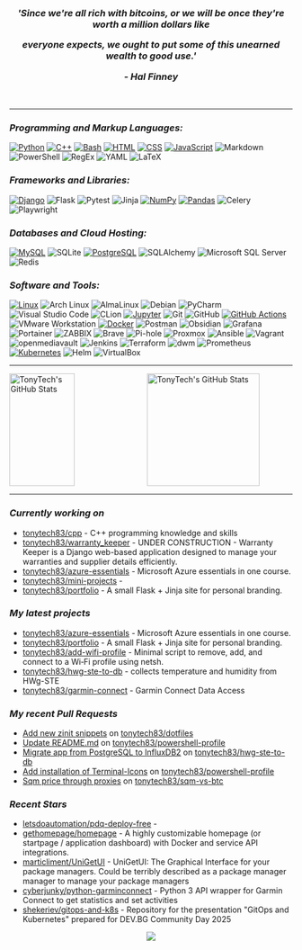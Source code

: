 <br/>

<h3 align="center">
 <p><i> 'Since we're all rich with bitcoins, or we will be once they're worth a million dollars like </i></p>
 <p><i> everyone expects, we ought to put some of this unearned wealth to good use.' </i></p>
 <p align="center"><i>- Hal Finney </i></p> 
</h3>

<br/>

---
<h3><i>Programming and Markup Languages:</i></h3>

[![Python](https://img.shields.io/badge/-⭐-555555?label=Python&labelColor=3776AB&style=for-the-badge&logo=python&logoColor=fff)](/python_cert.md)
[![C++](https://img.shields.io/badge/-⭐-555555?label=C%2B%2B&labelColor=00599C&style=for-the-badge&logo=cplusplus&logoColor=fff)](/cpp.md)
[![Bash](https://img.shields.io/badge/-⭐-555555?label=Bash&labelColor=4EAA25&style=for-the-badge&logo=gnubash&logoColor=fff)](/lsa.md)
[![HTML](https://img.shields.io/badge/-⭐-555555?label=HTML&labelColor=E34F26&style=for-the-badge&logo=html5&logoColor=fff)](/html_css_cert.md)
[![CSS](https://img.shields.io/badge/-⭐-555555?label=CSS&labelColor=1572B6&style=for-the-badge&logo=css3&logoColor=fff)](/html_css_cert.md)
[![JavaScript](https://img.shields.io/badge/-⭐-555555?label=JavaScript&labelColor=F7DF1E&style=for-the-badge&logo=javascript&logoColor=323330)](/js_front_end_cert.md)
![Markdown](https://img.shields.io/badge/Markdown-000000?style=for-the-badge&logo=markdown&logoColor=fff)
![PowerShell](https://img.shields.io/badge/PowerShell-5391FE?style=for-the-badge&logo=powershell&logoColor=fff)
![RegEx](https://img.shields.io/badge/RegEx-3e69cd?style=for-the-badge&logoColor=fff)
![YAML](https://img.shields.io/badge/YAML-CB171E?style=for-the-badge&logo=yaml&logoColor=fff)
![LaTeX](https://img.shields.io/badge/LaTeX-008080?style=for-the-badge&logo=latex&logoColor=fff)


<h3><i>Frameworks and Libraries:</i></h3>

[![Django](https://img.shields.io/badge/-⭐-555555?label=Django&labelColor=092E20&style=for-the-badge&logo=django&logoColor=fff)](/django_cert.md)
![Flask](https://img.shields.io/badge/Flask-000000?style=for-the-badge&logo=flask&logoColor=fff)
![Pytest](https://img.shields.io/badge/Pytest-0A9EDC?style=for-the-badge&logo=pytest&logoColor=fff)
![Jinja](https://img.shields.io/badge/Jinja-B41717?style=for-the-badge&logo=jinja&logoColor=fff)
[![NumPy](https://img.shields.io/badge/-⭐-555555?label=NumPy&labelColor=013243&style=for-the-badge&logo=numpy&logoColor=fff)](/jupyter.md)
[![Pandas](https://img.shields.io/badge/-⭐-555555?label=Pandas&labelColor=150458&style=for-the-badge&logo=pandas&logoColor=fff)](/jupyter.md)
![Celery](https://img.shields.io/badge/Celery-37814A?style=for-the-badge&logo=celery&logoColor=fff)
![Playwright](https://img.shields.io/badge/Playwright-2EAD33?style=for-the-badge&logo=playwright&logoColor=fff)


<h3><i>Databases and Cloud Hosting:</i></h3>

[![MySQL](https://img.shields.io/badge/-⭐-555555?label=MySQL&labelColor=4479A1&style=for-the-badge&logo=mysql&logoColor=fff)](/mysql_cert.md)
![SQLite](https://img.shields.io/badge/SQLite-003B57?style=for-the-badge&logo=sqlite&logoColor=fff)
[![PostgreSQL](https://img.shields.io/badge/-⭐-555555?label=PostgreSQL&labelColor=4169E1&style=for-the-badge&logo=postgresql&logoColor=fff)](/postgreslq.md)
![SQLAlchemy](https://img.shields.io/badge/SQLAlchemy-D71F00?style=for-the-badge&logo=sqlalchemy&logoColor=fff)
![Microsoft SQL Server](https://img.shields.io/badge/Microsoft%20SQL%20Server-CC2927?style=for-the-badge&logo=microsoftsqlserver&logoColor=fff)
![Redis](https://img.shields.io/badge/Redis-DC382D?style=for-the-badge&logo=redis&logoColor=fff)


<h3><i>Software and Tools:</i></h3>

[![Linux](https://img.shields.io/badge/-⭐-555555?label=Linux&labelColor=FCC624&style=for-the-badge&logo=linux&logoColor=000)](/lsa.md)
![Arch Linux](https://img.shields.io/badge/Arch%20Linux-1793D1?style=for-the-badge&logo=archlinux&logoColor=fff)
![AlmaLinux](https://img.shields.io/badge/AlmaLinux-000000?style=for-the-badge&logo=almalinux&logoColor=fff)
![Debian](https://img.shields.io/badge/Debian-A81D33?style=for-the-badge&logo=debian&logoColor=fff)
![PyCharm](https://img.shields.io/badge/PyCharm-000000?style=for-the-badge&logo=pycharm&logoColor=fff)
![Visual Studio Code](https://img.shields.io/badge/VS%20Code-007ACC?style=for-the-badge&logo=visualstudiocode&logoColor=fff)
![CLion](https://img.shields.io/badge/CLion-000000?style=for-the-badge&logo=clion&logoColor=fff)
[![Jupyter](https://img.shields.io/badge/-⭐-555555?label=Jupyter&labelColor=F37626&style=for-the-badge&logo=jupyter&logoColor=fff)](/jupyter.md)
![Git](https://img.shields.io/badge/Git-F05032?style=for-the-badge&logo=git&logoColor=fff)
![GitHub](https://img.shields.io/badge/GitHub-181717?style=for-the-badge&logo=github&logoColor=fff)
[![GitHub Actions](https://img.shields.io/badge/-⭐-555555?label=GitHub%20Actions&labelColor=2088FF&style=for-the-badge&logo=githubactions&logoColor=fff)](/devops.md)
![VMware Workstation](https://img.shields.io/badge/VMware%20Workstation-607078?style=for-the-badge&logo=vmware&logoColor=fff)
[![Docker](https://img.shields.io/badge/-⭐-555555?label=Docker&labelColor=2496ED&style=for-the-badge&logo=docker&logoColor=fff)](/containers_and_cloud.md)
![Postman](https://img.shields.io/badge/Postman-FF6C37?style=for-the-badge&logo=postman&logoColor=fff)
![Obsidian](https://img.shields.io/badge/Obsidian-7C3AED?style=for-the-badge&logo=obsidian&logoColor=fff)
![Grafana](https://img.shields.io/badge/Grafana-F46800?style=for-the-badge&logo=grafana&logoColor=fff)
![Portainer](https://img.shields.io/badge/Portainer-13BEF9?style=for-the-badge&logo=portainer&logoColor=fff)
![ZABBIX](https://img.shields.io/badge/ZABBIX-c72229?style=for-the-badge&logo=zabbix&logoColor=fff)
![Brave](https://img.shields.io/badge/Brave-FB542B?style=for-the-badge&logo=brave&logoColor=fff)
![Pi-hole](https://img.shields.io/badge/Pi--hole-96060C?style=for-the-badge&logo=pihole&logoColor=fff)
![Proxmox](https://img.shields.io/badge/Proxmox-E57000?style=for-the-badge&logo=proxmox&logoColor=fff)
![Ansible](https://img.shields.io/badge/Ansible-EE0000?style=for-the-badge&logo=ansible&logoColor=fff)
![Vagrant](https://img.shields.io/badge/Vagrant-1868F2?style=for-the-badge&logo=vagrant&logoColor=fff)
![openmediavault](https://img.shields.io/badge/openmediavault-5DACDF?style=for-the-badge&logo=openmediavault&logoColor=fff)
![Jenkins](https://img.shields.io/badge/Jenkins-D24939?style=for-the-badge&logo=jenkins&logoColor=fff)
![Terraform](https://img.shields.io/badge/Terraform-844FBA?style=for-the-badge&logo=terraform&logoColor=fff)
![dwm](https://img.shields.io/badge/dwm-1177AA?style=for-the-badge&logo=dwm&logoColor=fff)
![Prometheus](https://img.shields.io/badge/Prometheus-E6522C?style=for-the-badge&logo=prometheus&logoColor=fff)
[![Kubernetes](https://img.shields.io/badge/-⭐-555555?label=Kubernetes&labelColor=326CE5&style=for-the-badge&logo=kubernetes&logoColor=fff)](/k8s.md)
![Helm](https://img.shields.io/badge/Helm-0F1689?style=for-the-badge&logo=helm&logoColor=fff)
![VirtualBox](https://img.shields.io/badge/VirtualBox-2F61B4?style=for-the-badge&logo=virtualbox&logoColor=fff)

<hr/>
<div>
  <img height="200" width="48%" align="left" alt="TonyTech's GitHub Stats" src="https://github-readme-stats.vercel.app/api?username=tonytech83&show_icons=true&hide_border=true&title_color=FF6D28&text_color=A8E890&border_color=0c1a25&theme=transparent" />
  <img height="200" alt="TonyTech's GitHub Stats" src="https://github-readme-stats.vercel.app/api/top-langs/?username=tonytech83&layout=compact&hide_border=true&bg_color=ffffff00&title_color=FF6D28&text_color=A8E890&langs_count=8" />
</div>

<hr/>

<h3><i>Currently working on</i></h3>

- [tonytech83/cpp](https://github.com/tonytech83/cpp) - C&#43;&#43; programming knowledge and skills
- [tonytech83/warranty_keeper](https://github.com/tonytech83/warranty_keeper) - UNDER CONSTRUCTION - Warranty Keeper is a Django web-based application designed to manage your warranties and supplier details efficiently.
- [tonytech83/azure-essentials](https://github.com/tonytech83/azure-essentials) - Microsoft Azure  essentials in one course.
- [tonytech83/mini-projects](https://github.com/tonytech83/mini-projects) - 
- [tonytech83/portfolio](https://github.com/tonytech83/portfolio) - A small Flask &#43; Jinja site for personal branding.
<h3><i>My latest projects</i></h3>

- [tonytech83/azure-essentials](https://github.com/tonytech83/azure-essentials) - Microsoft Azure  essentials in one course.
- [tonytech83/portfolio](https://github.com/tonytech83/portfolio) - A small Flask &#43; Jinja site for personal branding.
- [tonytech83/add-wifi-profile](https://github.com/tonytech83/add-wifi-profile) - Minimal script to remove, add, and connect to a Wi‑Fi profile using netsh.
- [tonytech83/hwg-ste-to-db](https://github.com/tonytech83/hwg-ste-to-db) - collects temperature and humidity from HWg-STE
- [tonytech83/garmin-connect](https://github.com/tonytech83/garmin-connect) - Garmin Connect Data Access
<h3><i>My recent Pull Requests</i></h3>

- [Add new zinit snippets](https://github.com/tonytech83/dotfiles/pull/1) on [tonytech83/dotfiles](https://github.com/tonytech83/dotfiles)
- [Update README.md](https://github.com/tonytech83/powershell-profile/pull/2) on [tonytech83/powershell-profile](https://github.com/tonytech83/powershell-profile)
- [Migrate app from PostgreSQL to InfluxDB2](https://github.com/tonytech83/hwg-ste-to-db/pull/1) on [tonytech83/hwg-ste-to-db](https://github.com/tonytech83/hwg-ste-to-db)
- [Add installation of Terminal-Icons](https://github.com/tonytech83/powershell-profile/pull/1) on [tonytech83/powershell-profile](https://github.com/tonytech83/powershell-profile)
- [Sqm price through proxies](https://github.com/tonytech83/sqm-vs-btc/pull/7) on [tonytech83/sqm-vs-btc](https://github.com/tonytech83/sqm-vs-btc)
<h3><i>Recent Stars</i></h3>

- [letsdoautomation/pdq-deploy-free](https://github.com/letsdoautomation/pdq-deploy-free) - 
- [gethomepage/homepage](https://github.com/gethomepage/homepage) - A highly customizable homepage (or startpage / application dashboard) with Docker and service API integrations.
- [marticliment/UniGetUI](https://github.com/marticliment/UniGetUI) - UniGetUI: The Graphical Interface for your package managers. Could be terribly described as a package manager manager to manage your package managers
- [cyberjunky/python-garminconnect](https://github.com/cyberjunky/python-garminconnect) - Python 3 API wrapper for Garmin Connect to get statistics and set activities
- [shekeriev/gitops-and-k8s](https://github.com/shekeriev/gitops-and-k8s) - Repository for the presentation &#34;GitOps and Kubernetes&#34; prepared for DEV.BG Community Day 2025


<div align="center">
<img src="https://komarev.com/ghpvc/?username=tonytch83&style=flat-square" />
</div>

